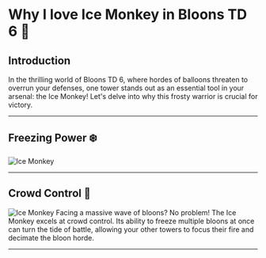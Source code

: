 # Why I love Ice Monkey in Bloons TD 6 🧊

## Introduction
In the thrilling world of Bloons TD 6, where hordes of balloons threaten to overrun your defenses, one tower stands out as an essential tool in your arsenal: the Ice Monkey! Let's delve into why this frosty warrior is crucial for victory.

---

## Freezing Power ❄️
![Ice Monkey](https://github.com/Ben9boyz/FagProove-2024/assets/167029110/caa3130f-d84e-45d3-b867-1eb226899382)


---

## Crowd Control 🥶
![Ice Monkey](https://github.com/Ben9boyz/FagProove-2024/assets/167029110/624667f2-e736-4557-8afa-9c8781957d85)
Facing a massive wave of bloons? No problem! The Ice Monkey excels at crowd control. Its ability to freeze multiple bloons at once can turn the tide of battle, allowing your other towers to focus their fire and decimate the bloon horde.

---
